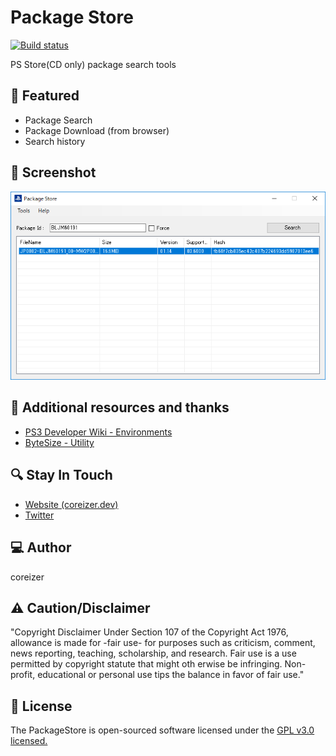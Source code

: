 # Package Store
[![Build status](https://ci.appveyor.com/api/projects/status/5j92bdq3sv9hp7gm?svg=true)](https://ci.appveyor.com/project/coreizer/packagestore)

PS Store(CD only) package search tools

## 👀 Featured
 - Package Search
 - Package Download (from browser)
 - Search history

## 📸 Screenshot
![ScreenShot](docs/PackageStore.png)

## 🙏 Additional resources and thanks
 - [PS3 Developer Wiki - Environments](https://www.psdevwiki.com/ps3/Environments)
 - [ByteSize - Utility](https://github.com/omar/ByteSize)

## 🔍 Stay In Touch
- [Website (coreizer.dev)](https://www.coreizer.dev)
- [Twitter](https://www.twitter.com/coreizer)

## 💻 Author
coreizer

## ⚠️ Caution/Disclaimer
"Copyright Disclaimer Under Section 107 of the Copyright Act 1976, allowance is made for -fair use- for purposes such as criticism, comment, news reporting, teaching, scholarship, and research. Fair use is a use permitted by copyright statute that might oth erwise be infringing. Non-profit, educational or personal use tips the balance in favor of fair use."

## 📝 License
The PackageStore is open-sourced software licensed under the [GPL v3.0 licensed.](LICENSE)
